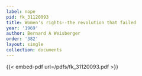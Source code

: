 ```yaml
---
label: nope
pid: fk_31120093
title: Women's rights--the revolution that failed
year: '1969'
author: Bernard A Weisberger
order: '382'
layout: single
collection: documents
---
```



{{< embed-pdf url=/pdfs/fk_31120093.pdf >}}